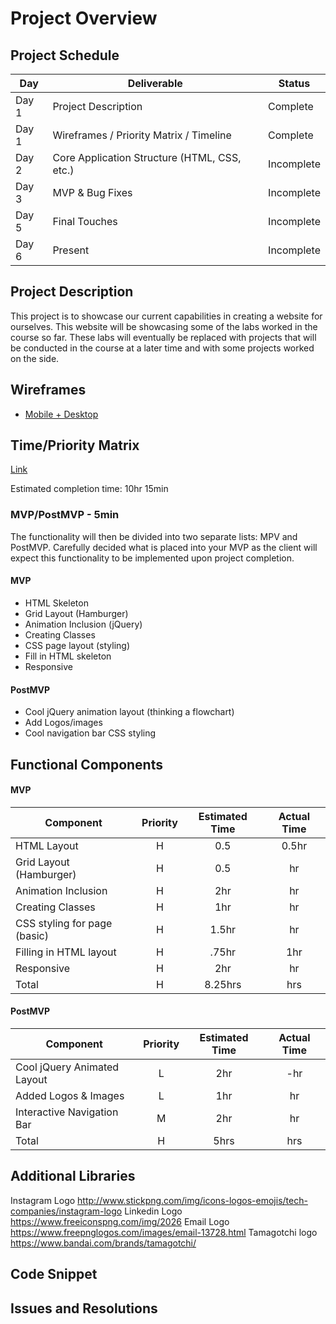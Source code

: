 # Project Overview

## Project Schedule

|  Day | Deliverable | Status
|---|---| ---|
|Day 1| Project Description | Complete
|Day 1| Wireframes / Priority Matrix / Timeline | Complete
|Day 2| Core Application Structure (HTML, CSS, etc.) | Incomplete
|Day 3| MVP & Bug Fixes | Incomplete
|Day 5| Final Touches | Incomplete
|Day 6| Present | Incomplete


## Project Description

This project is to showcase our current capabilities in creating a website for ourselves. This website will be showcasing some of the labs worked in the course so far. These labs will eventually be replaced with projects that will be conducted in the course at a later time and with some projects worked on the side.

## Wireframes


- [Mobile + Desktop](https://unsplash.com/photos/2tY5WEGL-Lw)


## Time/Priority Matrix 

[Link](https://unsplash.com/photos/fyd6rh5lAkY)

Estimated completion time: 10hr 15min

### MVP/PostMVP - 5min

The functionality will then be divided into two separate lists: MPV and PostMVP.  Carefully decided what is placed into your MVP as the client will expect this functionality to be implemented upon project completion.  

#### MVP

- HTML Skeleton
- Grid Layout (Hamburger)
- Animation Inclusion (jQuery)
- Creating Classes
- CSS page layout (styling)
- Fill in HTML skeleton
- Responsive

#### PostMVP 

- Cool jQuery animation layout (thinking a flowchart)
- Add Logos/images
- Cool navigation bar CSS styling

## Functional Components

#### MVP
| Component | Priority | Estimated Time | Actual Time |
| --- | :---: |  :---: | :---: | 
| HTML Layout | H | 0.5 | 0.5hr |
| Grid Layout (Hamburger) | H | 0.5 | hr |
| Animation Inclusion | H | 2hr | hr |  
| Creating Classes | H | 1hr|  hr | 
| CSS styling for page (basic) | H | 1.5hr | hr|
| Filling in HTML layout | H | .75hr |  1hr | 
| Responsive | H | 2hr | hr |
| Total | H | 8.25hrs| hrs |

#### PostMVP
| Component | Priority | Estimated Time | Actual Time |
| --- | :---: |  :---: | :---: | 
| Cool jQuery Animated Layout | L | 2hr | -hr | hr |
| Added Logos & Images | L | 1hr | hr |
| Interactive Navigation Bar | M | 2hr | hr |
| Total | H | 5hrs| hrs |

## Additional Libraries
Instagram Logo
http://www.stickpng.com/img/icons-logos-emojis/tech-companies/instagram-logo
Linkedin Logo
https://www.freeiconspng.com/img/2026
Email Logo
https://www.freepnglogos.com/images/email-13728.html
Tamagotchi logo
https://www.bandai.com/brands/tamagotchi/

## Code Snippet



## Issues and Resolutions
 